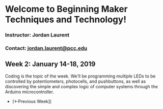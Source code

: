 # Welcome to Beginning Maker Techniques and Technology!

### Instructor: Jordan Laurent 
### Contact: <jordan.laurent@pcc.edu>

## Week 2: January 14-18, 2019

Coding is the topic of the week. We'll be programming multiple LEDs to be controlled by potentiometers, photocells, and pushbuttons, as well as discovering the simple and complex logic of computer systems through the Arduino microcontroller.

* [&larr;Previous Week](
